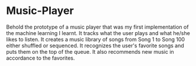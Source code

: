 # Music-Player
Behold the prototype of a music player that was my first implementation of the machine learning I learnt. It tracks what the user plays and what he/she likes to listen. It creates a music library of songs from Song 1 to Song 100 either shuffled or sequenced. It recognizes the user's favorite songs and puts them on the top of the queue. It also recommends new music in accordance to the favorites.
